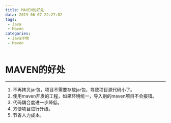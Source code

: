 ```yaml
---
title: MAVEN的好处
data: 2019-06-07 ‏‎‏‎22:27:02
tags: 
 - Java
 - Maven
categories:
 - Java环境
 - Maven
---
```


# MAVEN的好处

---
1. 不再拷贝jar包，项目不需要存放jar包，导致项目源代码小了。
2. 使用maven开发的工程，如果环境统一，导入别的maven项目不会报错。
3. 代码耦合度进一步降低。
4. 方便项目进行升级。
5. 节省人力成本。
